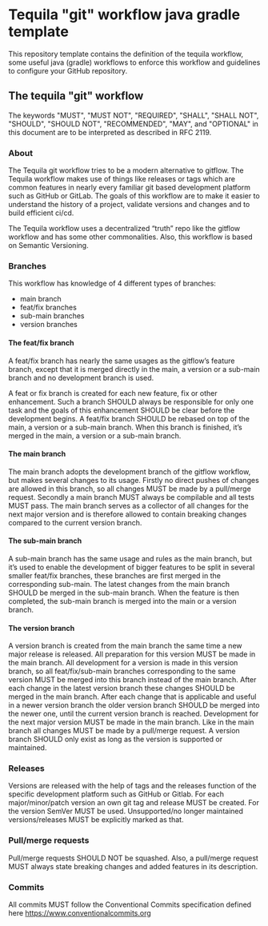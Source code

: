 # Tequila "git" workflow java gradle template

This repository template contains the definition of the tequila workflow, 
some useful java (gradle) workflows to enforce this workflow and guidelines to configure your
GitHub repository.

## The tequila "git" workflow
The keywords "MUST", "MUST NOT", "REQUIRED", "SHALL", "SHALL NOT", "SHOULD", "SHOULD NOT", "RECOMMENDED",  "MAY", and "OPTIONAL" in this document are to be interpreted as described in RFC 2119.

### About

The Tequila git workflow tries to be a modern alternative to gitflow. 
The Tequila workflow makes use of things like releases or tags which are common features in nearly every familiar git based development platform such as GitHub or GitLab. 
The goals of this workflow are to make it easier to understand the history of a project, validate versions and changes and to build efficient ci/cd.

The Tequila workflow uses a decentralized “truth” repo like the gitflow workflow and has some other commonalities. 
Also, this workflow is based on Semantic Versioning.

### Branches

This workflow has knowledge of 4 different types of branches:

- main branch
- feat/fix branches
- sub-main branches
- version branches

#### The feat/fix branch
A feat/fix branch has nearly the same usages as the gitflow’s feature branch, except that it is merged directly in the main, a version or a sub-main branch and no development branch is used.

A feat or fix branch is created for each new feature, fix or other enhancement. 
Such a branch SHOULD always be responsible for only one task and the goals of this enhancement SHOULD be clear before the development begins. 
A feat/fix branch SHOULD be rebased on top of the main, a version or a sub-main branch. 
When this branch is finished, it’s merged in the main, a version or a sub-main branch.

#### The main branch
The main branch adopts the development branch of the gitflow workflow, but makes several changes to its usage. 
Firstly no direct pushes of changes are allowed in this branch, so all changes MUST be made by a pull/merge request. 
Secondly a main branch MUST always be compilable and all tests MUST pass. 
The main branch serves as a collector of all changes for the next major version and is therefore allowed to contain breaking changes compared to the current version branch.

#### The sub-main branch
A sub-main branch has the same usage and rules as the main branch, but it’s used to enable the development of bigger features to be split in several smaller feat/fix branches, these branches are first merged in the corresponding sub-main.
The latest changes from the main branch SHOULD be merged in the sub-main branch. 
When the feature is then completed, the sub-main branch is merged into the main or a version branch.

#### The version branch
A version branch is created from the main branch the same time a new major release is released.
All preparation for this version MUST be made in the main branch.
All development for a version is made in this version branch, so all feat/fix/sub-main branches corresponding to the same version MUST be merged into this branch instead of the main branch.
After each change in the latest version branch these changes SHOULD be merged in the main branch.
After each change that is applicable and useful in a newer version branch the older version branch SHOULD be merged into the newer one, until the current version branch is reached.
Development for the next major version MUST be made in the main branch. Like in the main branch all changes MUST be made by a pull/merge request.
A version branch SHOULD only exist as long as the version is supported or maintained.

### Releases
Versions are released with the help of tags and the releases function of the specific development platform such as GitHub or Gitlab.
For each major/minor/patch version an own git tag and release MUST be created.
For the version SemVer MUST be used.
Unsupported/no longer maintained versions/releases MUST be explicitly marked as that.

### Pull/merge requests
Pull/merge requests SHOULD NOT be squashed.
Also, a pull/merge request MUST always state breaking changes and added features in its description.

### Commits
All commits MUST follow the Conventional Commits specification defined here
https://www.conventionalcommits.org



